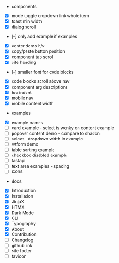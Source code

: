 - components
- [x] mode toggle dropdown link whole item
- [x] toast min width
- [x] dialog scroll 
- [-] only add example if examples
- [x] center demo h/v
- [x] copy/paste button position
- [x] component tab scroll 
- [x] site heading
- [-] smaller font for code blocks
- [x] code blocks scroll above nav
- [x] component arg descriptions
- [x] toc indent
- [x] mobile nav
- [x] mobile content width

- examples
- [x] example names
- [ ] card example - select is wonky on content example
- [ ] popover content demo - compare to shadcn
- [ ] select - dropdown width in example
- [ ] wtform demo
- [ ] table sorting example
- [ ] checkbox disabled example
- [ ] fastapi 
- [ ] text area examples - spacing
- [ ] icons

- docs
- [x] Introduction
- [x] Installation
- [x] JinjaX
- [x] HTMX
- [x] Dark Mode
- [x] CLI
- [x] Typography
- [x] About
- [x] Contribution
- [ ] Changelog
- [ ] github link
- [ ] site footer
- [ ] favicon